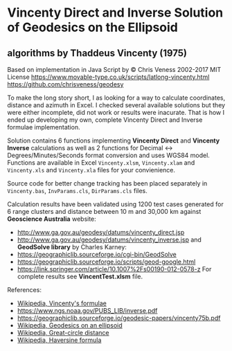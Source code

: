 # Vincenty Direct and Inverse Solution of Geodesics on the Ellipsoid
algorithms by Thaddeus Vincenty (1975)
---
Based on implementation in Java Script by © Chris Veness 2002-2017 MIT License 
https://www.movable-type.co.uk/scripts/latlong-vincenty.html 
https://github.com/chrisveness/geodesy

To make the long story short, I as looking for a way to calculate coordinates, distance and azimuth in Excel.
I checked several available solutions but they were either incomplete, did not work or results were inacurate.
That is how I ended up developing my own, complete Vincenty Direct and Inverse formulae implementation.

Solution contains 6 functions implementing **Vincenty Direct** and **Vincenty Inverse** calculations as well as 2 functions for Decimal ↔ Degrees/Minutes/Seconds format conversion and uses WGS84 model. Functions are available in Excel `Vincenty.xlsm`, `Vincenty.xlam` and `Vincenty.xls` and `Vincenty.xla` files for your convienience.

Source code for better change tracking has been placed separately in `Vincenty.bas`, `InvParams.cls`, `DirParams.cls` files.

Calculation results have been validated using 1200 test cases generated for 6 range clusters and distance between 10 m and 30,000 km 
against **Geoscience Australia** website:
+ http://www.ga.gov.au/geodesy/datums/vincenty_direct.jsp
+ http://www.ga.gov.au/geodesy/datums/vincenty_inverse.jsp
and **GeodSolve library** by Charles Karney:
+ https://geographiclib.sourceforge.io/cgi-bin/GeodSolve
+ https://geographiclib.sourceforge.io/scripts/geod-google.html
+ https://link.springer.com/article/10.1007%2Fs00190-012-0578-z
For complete results see **VincentTest.xlsm** file.

References:
+ [Wikipedia, Vincenty's formulae](https://en.wikipedia.org/wiki/Vincenty%27s_formulae)
+ https://www.ngs.noaa.gov/PUBS_LIB/inverse.pdf
+ https://geographiclib.sourceforge.io/geodesic-papers/vincenty75b.pdf
+ [Wikipedia, Geodesics on an ellipsoid](https://en.wikipedia.org/wiki/Geodesics_on_an_ellipsoid)
+ [Wikipedia, Great-circle distance](https://en.wikipedia.org/wiki/Great-circle_distance)
+ [Wikipedia, Haversine formula](https://en.wikipedia.org/wiki/Haversine_formula)
